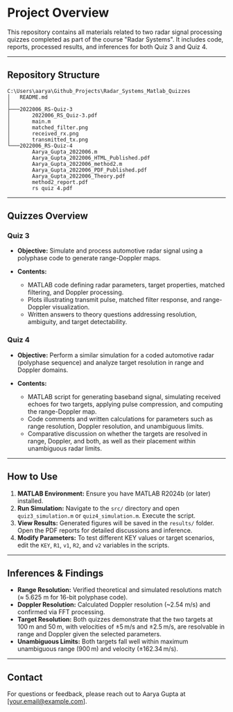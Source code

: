 # Project Overview

This repository contains all materials related to two radar signal processing quizzes completed as part of the course "Radar Systems". It includes code, reports, processed results, and inferences for both Quiz 3 and Quiz 4.

---

## Repository Structure

```
C:\Users\aarya\Github_Projects\Radar_Systems_Matlab_Quizzes
│   README.md
│
├───2022006_RS-Quiz-3
│       2022006_RS_Quiz-3.pdf
│       main.m
│       matched_filter.png
│       received_rx.png
│       transmitted_tx.png
└───2022006_RS-Quiz-4
        Aarya_Gupta_2022006.m
        Aarya_Gupta_2022006_HTML_Published.pdf
        Aarya_Gupta_2022006_method2.m
        Aarya_Gupta_2022006_PDF_Published.pdf
        Aarya_Gupta_2022006_Theory.pdf
        method2_report.pdf
        rs quiz 4.pdf
```

---

## Quizzes Overview

### Quiz 3

* **Objective:** Simulate and process automotive radar signal using a polyphase code to generate range-Doppler maps.
* **Contents:**

  * MATLAB code defining radar parameters, target properties, matched filtering, and Doppler processing.
  * Plots illustrating transmit pulse, matched filter response, and range-Doppler visualization.
  * Written answers to theory questions addressing resolution, ambiguity, and target detectability.

### Quiz 4

* **Objective:** Perform a similar simulation for a coded automotive radar (polyphase sequence) and analyze target resolution in range and Doppler domains.
* **Contents:**

  * MATLAB script for generating baseband signal, simulating received echoes for two targets, applying pulse compression, and computing the range-Doppler map.
  * Code comments and written calculations for parameters such as range resolution, Doppler resolution, and unambiguous limits.
  * Comparative discussion on whether the targets are resolved in range, Doppler, and both, as well as their placement within unambiguous radar limits.

---

## How to Use

1. **MATLAB Environment:** Ensure you have MATLAB R2024b (or later) installed.
2. **Run Simulation:** Navigate to the `src/` directory and open `quiz3_simulation.m` or `quiz4_simulation.m`. Execute the script.
3. **View Results:** Generated figures will be saved in the `results/` folder. Open the PDF reports for detailed discussions and inference.
4. **Modify Parameters:** To test different KEY values or target scenarios, edit the `KEY`, `R1`, `v1`, `R2`, and `v2` variables in the scripts.

---

## Inferences & Findings

* **Range Resolution:** Verified theoretical and simulated resolutions match (≈ 5.625 m for 16-bit polyphase code).
* **Doppler Resolution:** Calculated Doppler resolution (\~2.54 m/s) and confirmed via FFT processing.
* **Target Resolution:** Both quizzes demonstrate that the two targets at 100 m and 50 m, with velocities of ±5 m/s and ±2.5 m/s, are resolvable in range and Doppler given the selected parameters.
* **Unambiguous Limits:** Both targets fall well within maximum unambiguous range (900 m) and velocity (±162.34 m/s).

---

## Contact

For questions or feedback, please reach out to Aarya Gupta at \[[your.email@example.com](mailto:aarya22006@iiitd.ac.in)].
